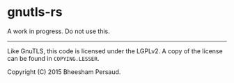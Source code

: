 gnutls-rs
===========

A work in progress. Do not use this.

<hr>

Like GnuTLS, this code is licensed under the LGPLv2. A copy of the license can
be found in `COPYING.LESSER`.

Copyright (C) 2015 Bheesham Persaud.
